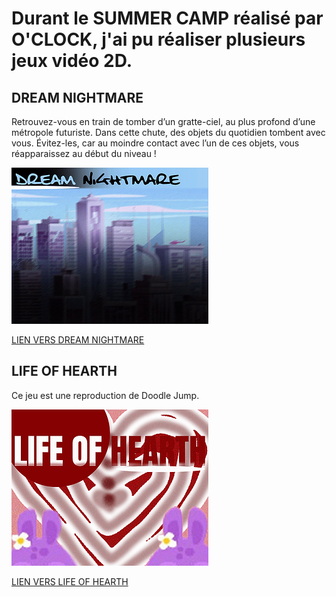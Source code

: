 # Durant le SUMMER CAMP réalisé par O'CLOCK, j'ai pu réaliser plusieurs jeux vidéo 2D.

## DREAM NIGHTMARE

Retrouvez-vous en train de tomber d’un gratte-ciel, au plus profond d’une métropole futuriste.
Dans cette chute, des objets du quotidien tombent avec vous. Évitez-les, car au moindre contact avec l’un de ces objets, vous réapparaissez au début du niveau !

![DREAMNIGHTMARE](./dreamNightMare.jpg)

[LIEN VERS DREAM NIGHTMARE](https://a-rthuuur.itch.io/nightmare)


## LIFE OF HEARTH

Ce jeu est une reproduction de Doodle Jump.

![LIFEOFHEARTH](./lifeOfHearth.jpg)


[LIEN VERS LIFE OF HEARTH](https://a-rthuuur.itch.io/life-of-hearth)
